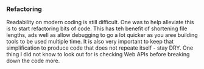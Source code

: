 ### Refactoring

Readability on modern coding is still difficult. One was to help alleviate this is to start refactoring bits of code. This has teh benefit of shortening file lengths, ads well as allow debugging to go a lot quicker as you aree building tools to be used multiple time. It is also very important to keep that simplification to produce code that does not repeate itself - stay DRY. One thing I did not know to look out for is checking Web APIs before breaking down the code more. 

